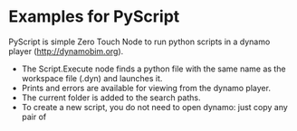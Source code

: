 # Examples for PyScript
PyScript is simple Zero Touch Node to run python scripts in a dynamo player (http://dynamobim.org).
- The Script.Execute node finds a python file with the same name as the workspace file (.dyn) and launches it.
- Prints and errors are available for viewing from the dynamo player.
- The current folder is added to the search paths.
- To create a new script, you do not need to open dynamo: just copy any pair of <script name>.dyn / <script name>.py

![Nodes](docs/images/nodes.png)
![Player](docs/images/player.png)

## Installation
1. Find and install PyScript package.
2. Connect Script.Execute to Watch node.
3. Rename and set as output Watch node.

## Usage example
Project structure:
```
scripts/
├── isolate_warnings.dyn
├── isolate_warnings.py
├── ...
├── another_script.dyn
├── another_script.py
└── wrapper.py
```
### wrapper.py
```python
import clr

clr.AddReference('RevitAPI')
import Autodesk.Revit.DB as DB

clr.AddReference("RevitNodes")
import Revit
clr.ImportExtensions(Revit.Elements)

clr.AddReference("RevitServices")
import RevitServices
from RevitServices.Persistence import DocumentManager
from RevitServices.Transactions import TransactionManager

doc = DocumentManager.Instance.CurrentDBDocument
uiapp = DocumentManager.Instance.CurrentUIApplication
app = uiapp.Application
uidoc = uiapp.ActiveUIDocument


def transaction(f, doc=doc):
    def wrapped(*args, **kwargs):
        TransactionManager.Instance.EnsureInTransaction(doc)
        r = f(*args, **kwargs)
        TransactionManager.Instance.TransactionTaskDone()
        return r
    return wrapped
```
### isolate_warnings.py
```python
from itertools import chain
from System.Collections.Generic import List
# импорт из нашего wrapper'а
from wrapper import doc, transaction, DB


def isolate_warnings():
    warning_el_ids = get_warning_element_ids()
    if not warning_el_ids:
        return "No Warnings"

    isolate_elements(warning_el_ids)
    return "Usolated {} elements".format(len(warning_el_ids))


def get_warning_element_ids():
    warnings = doc.GetWarnings()
    element_ids = list(chain(*(w.GetFailingElements() for w in warnings)))
    return element_ids


@transaction
def isolate_elements(element_ids, view=doc.ActiveView):
    elements_to_isolate = List[DB.ElementId](element_ids)
    view.IsolateElementsTemporary(elements_to_isolate)


result = isolate_warnings()
print(result)
```

